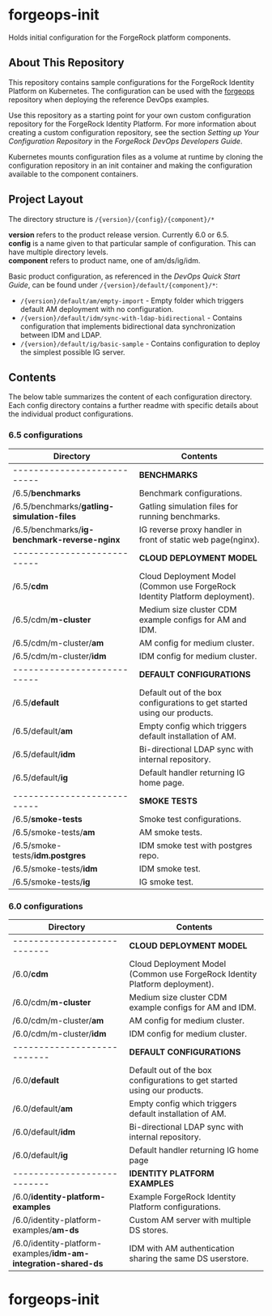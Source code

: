 # forgeops-init

Holds initial configuration for the ForgeRock platform components. 

## About This Repository

This repository contains sample configurations for the ForgeRock 
Identity Platform on Kubernetes. The configuration can be used with the 
[forgeops](https://github.com/ForgeRock/forgeops) repository 
when deploying the reference DevOps examples. 

Use this repository as a starting point for your own custom configuration 
repository for the ForgeRock Identity Platform. For more information about 
creating a custom configuration repository, see the section _Setting up Your  
Configuration Repository_ in the _ForgeRock DevOps Developers Guide_.

Kubernetes mounts configuration files as a volume at runtime by cloning the 
configuration repository in an init container and making the configuration 
available to the component containers.
 

## Project Layout 

The directory structure is `/{version}/{config}/{component}/*`

**version** refers to the product release version. Currently 6.0 or 6.5.  
**config** is a name given to that particular sample of configuration. This can
have multiple directory levels.  
**component** refers to product name, one of am/ds/ig/idm.

Basic product configuration, as referenced in the _DevOps Quick Start Guide_, can be found under `/{version}/default/{component}/*`:
       
  * `/{version}/default/am/empty-import` - Empty folder which triggers default AM deployment with
    no configuration. 
  * `/{version}/default/idm/sync-with-ldap-bidirectional` - Contains configuration that 
    implements bidirectional data synchronization between IDM and LDAP.
  * `/{version}/default/ig/basic-sample` - Contains configuration to deploy the simplest 
    possible IG server.
    
## Contents

The below table summarizes the content of each configuration directory.  Each config directory contains a further readme with specific details about the individual product configurations.

### 6.5 configurations   

Directory                   | Contents
----------------------------|-------------------------------------------
|---------------------------|**BENCHMARKS**||
|/6.5/**benchmarks**        | Benchmark configurations.
|/6.5/benchmarks/**gatling-simulation-files**  | Gatling simulation files for running benchmarks.
|/6.5/benchmarks/**ig-benchmark-reverse-nginx**  | IG reverse proxy handler in front of static web page(nginx).
|---------------------------| **CLOUD DEPLOYMENT MODEL**
|/6.5/**cdm**               | Cloud Deployment Model (Common use ForgeRock Identity Platform deployment).
|/6.5/cdm/**m-cluster**     | Medium size cluster CDM example configs for AM and IDM.  
|/6.5/cdm/m-cluster/**am**  | AM config for medium cluster.
|/6.5/cdm/m-cluster/**idm** | IDM config for medium cluster.
|---------------------------|**DEFAULT CONFIGURATIONS**||
|/6.5/**default**           | Default out of the box configurations to get started using our products.
|/6.5/default/**am**        | Empty config which triggers default installation of AM.
|/6.5/default/**idm**       | Bi-directional LDAP sync with internal repository.
|/6.5/default/**ig**        | Default handler returning IG home page.
|---------------------------|**SMOKE TESTS**||
|/6.5/**smoke-tests**       | Smoke test configurations.
|/6.5/smoke-tests/**am**    | AM smoke tests.
|/6.5/smoke-tests/**idm.postgres**  | IDM smoke test with postgres repo.
|/6.5/smoke-tests/**idm**   | IDM smoke test.
|/6.5/smoke-tests/**ig**    | IG smoke test.

### 6.0 configurations   

Directory                   | Contents      
|---------------------------|-------------------------------------------
|---------------------------| **CLOUD DEPLOYMENT MODEL**
|/6.0/**cdm**               | Cloud Deployment Model (Common use ForgeRock Identity Platform deployment).
|/6.0/cdm/**m-cluster**     | Medium size cluster CDM example configs for AM and IDM.  
|/6.0/cdm/m-cluster/**am**  | AM config for medium cluster.
|/6.0/cdm/m-cluster/**idm** | IDM config for medium cluster.
|---------------------------|**DEFAULT CONFIGURATIONS**||
|/6.0/**default**           | Default out of the box configurations to get started using our products. 
|/6.0/default/**am**        | Empty config which triggers default installation of AM. 
|/6.0/default/**idm**       | Bi-directional LDAP sync with internal repository.
|/6.0/default/**ig**        | Default handler returning IG home page
|---------------------------| **IDENTITY PLATFORM EXAMPLES**
|/6.0/**identity-platform-examples** | Example ForgeRock Identity Platform configurations.
|/6.0/identity-platform-examples/**am-ds**  | Custom AM server with multiple DS stores.  
|/6.0/identity-platform-examples/**idm-am-integration-shared-ds** | IDM with AM authentication sharing the same DS userstore.
 


 


# forgeops-init
